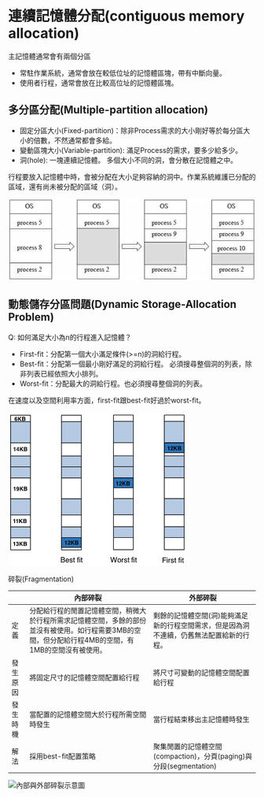 # 連續記憶體分配(contiguous memory allocation)

主記憶體通常會有兩個分區

* 常駐作業系統，通常會放在較低位址的記憶體區塊，帶有中斷向量。
* 使用者行程，通常會放在比較高位址的記憶體區塊。

## 多分區分配(Multiple-partition allocation)

* 固定分區大小(Fixed-partition)：除非Process需求的大小剛好等於每分區大小的倍數，不然通常都會多給。
* 變動區塊大小(Variable-partition): 滿足Process的需求，要多少給多少。
* 洞(hole): 一塊連續記憶體。
  多個大小不同的洞，會分散在記憶體之中。

行程要放入記憶體中時，會被分配在大小足夠容納的洞中。作業系統維護已分配的區域，還有尚未被分配的區域（洞）。

![配置足夠大小的記憶體空間給行程](../../.gitbook/assets/multiple-partition-allocation-min.jpg)

## 動態儲存分區問題(Dynamic Storage-Allocation Problem)

Q: 如何滿足大小為n的行程進入記憶體？

* First-fit：分配第一個大小滿足條件(>=n)的洞給行程。
* Best-fit：分配第一個最小剛好滿足的洞給行程。
  必須搜尋整個洞的列表，除非列表已經依照大小排列。
* Worst-fit：分配最大的洞給行程。也必須搜尋整個洞的列表。

在速度以及空間利用率方面，first-fit跟best-fit好過於worst-fit。

![藍色為已分配的記憶體空間，白色為未分配的記憶體空間。](../../.gitbook/assets/best-first-worst-fit-min.png)

碎裂(Fragmentation)


|      | 內部碎裂                                                                            | 外部碎裂                                               |
| ---- | ------------------------------------------------------------------------------- | -------------------------------------------------- |
| 定義   | 分配給行程的閒置記憶體空間，稍微大於行程所需求記憶體空間，多餘的部份並沒有被使用。如行程需要3MB的空間，但分配給行程4MB的空間，有1MB的空間沒有被使用。 | 剩餘的記憶體空間(洞)能夠滿足新的行程空間需求，但是因為洞不連續，仍舊無法配置給新的行程。      |
| 發生原因 | 將固定尺寸的記憶體空間配置給行程                                                                | 將尺寸可變動的記憶體空間配置給行程                                  |
| 發生時機 | 當配置的記憶體空間大於行程所需空間時發生                                                            | 當行程結束移出主記憶體時發生                                     |
| 解法   | 採用best-fit配置策略                                                                  | 聚集閒置的記憶體空間(compaction)，分頁(paging)與分段(segmentation) |

![內部與外部碎裂示意圖](../../.gitbook/assets/memory\_fragementation-min.png)



